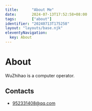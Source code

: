 ```yaml
---
title:      "About Me"
date:       2024-07-13T17:52:58+08:00
tags:       ["about"]
identifier: "20240713T175258"
layout: "layouts/base.njk"
eleventyNavigation:
  key: About
---
```

# About

WuZhihao is a computer operator.

## Contacts

- [952331408@qq.com](mailto:952331408@qq.com)
